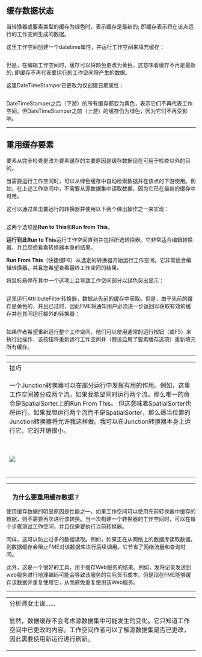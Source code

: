  <div id="readme" class="readme blob instapaper_body">
    <article class="markdown-body entry-content" itemprop="text"><h2><a id="user-content-cached-data-status" class="anchor" aria-hidden="true" href="https://github.com/safesoftware/FMETraining/blob/Desktop-Upgrade-To-2018/2018Upgrade2PartialRun/2.02.ReusingCachedData.md#cached-data-status"></a><font style="vertical-align: inherit;"><font style="vertical-align: inherit;">缓存数据状态</font></font></h2>
<p><font style="vertical-align: inherit;"><font style="vertical-align: inherit;">当转换器或要素类型的缓存为绿色时，表示缓存是最新的; </font><font style="vertical-align: inherit;">即缓存表示将在该点运行的工作空间生成的数据。</font></font></p>
<p><font style="vertical-align: inherit;"><font style="vertical-align: inherit;">这里工作空间创建一个datetime属性，并运行工作空间来填充缓存：</font></font></p>
<p><a target="_blank" rel="noopener noreferrer" href="https://github.com/safesoftware/FMETraining/blob/Desktop-Upgrade-To-2018/2018Upgrade2PartialRun/Images/Img2.003.ItsGreenToStart.png"><img src="./Images/Img2.003.ItsGreenToStart.png" alt="" style="max-width:100%;"></a></p>
<p><font style="vertical-align: inherit;"><font style="vertical-align: inherit;">但是，在编辑工作空间时，缓存可以将颜色更改为黄色。</font><font style="vertical-align: inherit;">这意味着缓存不再是最新的; </font><font style="vertical-align: inherit;">即缓存不再代表要运行的工作空间将产生的数据。</font></font></p>
<p><font style="vertical-align: inherit;"><font style="vertical-align: inherit;">这里DateTimeStamper已更改为仅创建日期属性：</font></font></p>
<p><a target="_blank" rel="noopener noreferrer" href="https://github.com/safesoftware/FMETraining/blob/Desktop-Upgrade-To-2018/2018Upgrade2PartialRun/Images/Img2.004.AndNowItsYellow.png"><img src="./Images/Img2.004.AndNowItsYellow.png" alt="" style="max-width:100%;"></a></p>
<p><font style="vertical-align: inherit;"><font style="vertical-align: inherit;">DateTimeStamper之后（下游）的所有缓存都变为黄色，表示它们不再代表工作空间。</font><font style="vertical-align: inherit;">但DateTimeStamper之前（上游）的缓存仍为绿色，因为它们不再受影响。</font></font></p>
<hr>
<h2><a id="user-content-reusing-cached-features" class="anchor" aria-hidden="true" href="https://github.com/safesoftware/FMETraining/blob/Desktop-Upgrade-To-2018/2018Upgrade2PartialRun/2.02.ReusingCachedData.md#reusing-cached-features"></a><font style="vertical-align: inherit;"><font style="vertical-align: inherit;">重用缓存要素</font></font></h2>
<p><font style="vertical-align: inherit;"><font style="vertical-align: inherit;">要素从完全检查更改为要素缓存的主要原因是缓存数据现在可用于检查以外的目的。</font></font></p>
<p><font style="vertical-align: inherit;"><font style="vertical-align: inherit;">当需要运行工作空间时，可以从绿色缓存中自动检索数据并在该点的下游使用。</font><font style="vertical-align: inherit;">例如，在上述工作空间中，不需要从源数据集中读取数据，因为它已在最新的缓存中可用。</font></font></p>
<p><font style="vertical-align: inherit;"><font style="vertical-align: inherit;">这可以通过单击要运行的转换器并使用以下两个弹出操作之一来实现：</font></font></p>
<p><a target="_blank" rel="noopener noreferrer" href="https://github.com/safesoftware/FMETraining/blob/Desktop-Upgrade-To-2018/2018Upgrade2PartialRun/Images/Img2.005.RunToFromThis.png"><img src="./Images/Img2.005.RunToFromThis.png" alt="" style="max-width:100%;"></a></p>
<p><font style="vertical-align: inherit;"><font style="vertical-align: inherit;">这两个选项是</font></font><strong><font style="vertical-align: inherit;"><font style="vertical-align: inherit;">Run to This</font></font></strong><font style="vertical-align: inherit;"><font style="vertical-align: inherit;">和</font></font><strong><font style="vertical-align: inherit;"><font style="vertical-align: inherit;">Run from This</font></font></strong><font style="vertical-align: inherit;"><font style="vertical-align: inherit;">。</font></font></p>
<p><strong><font style="vertical-align: inherit;"><font style="vertical-align: inherit;">运行到此Run to This</font></font></strong><font style="vertical-align: inherit;"><font style="vertical-align: inherit;">运行工作空间直到并包括所选转换器。</font><font style="vertical-align: inherit;">它非常适合编辑转换器，并且您想看看转换器本身的结果。</font></font></p>
<p><strong><font style="vertical-align: inherit;"><font style="vertical-align: inherit;">Run From This</font></font></strong><font style="vertical-align: inherit;"><font style="vertical-align: inherit;">（快捷键F6）从选定的转换器开始运行工作空间。</font><font style="vertical-align: inherit;">它非常适合编辑转换器，并且您希望查看最终工作空间的结果。</font></font></p>
<p><font style="vertical-align: inherit;"><font style="vertical-align: inherit;">将鼠标悬停在其中一个选项上会导致工作空间部分以绿色突出显示：</font></font></p>
<p><a target="_blank" rel="noopener noreferrer" href="https://github.com/safesoftware/FMETraining/blob/Desktop-Upgrade-To-2018/2018Upgrade2PartialRun/Images/Img2.006.RunFromThisHighlight.png"><img src="./Images/Img2.006.RunFromThisHighlight.png" alt="" style="max-width:100%;"></a></p>
<p><font style="vertical-align: inherit;"><font style="vertical-align: inherit;">这里运行AttributeFilter转换器，数据从先前的缓存中获取。</font><font style="vertical-align: inherit;">但是，由于先前的缓存是黄色的，并且已过时，因此FME将通知用户必须进一步返回以获取有效的缓存并在其间运行额外的转换器：</font></font></p>
<p><a target="_blank" rel="noopener noreferrer" href="https://github.com/safesoftware/FMETraining/blob/Desktop-Upgrade-To-2018/2018Upgrade2PartialRun/Images/Img2.007.RunRequiresEarlierCache.png"><img src="./Images/Img2.007.RunRequiresEarlierCache.png" alt="" style="max-width:100%;"></a></p>
<p><font style="vertical-align: inherit;"><font style="vertical-align: inherit;">如果作者希望重新运行整个工作空间，他们可以使用通常的运行按钮（或F5）来执行此操作，该按钮将重新运行工作空间并（假设启用了要素缓存选项）重新填充所有缓存。</font></font></p>
<hr>
 
<table>
<tbody><tr>
<td>
<i></i><font style="vertical-align: inherit;"><font style="vertical-align: inherit;">
技巧
</font></font></td>
</tr>
<tr>
<td><font style="vertical-align: inherit;"><font style="vertical-align: inherit;">

一个Junction转换器可以在部分运行中发挥有用的作用。</font><font style="vertical-align: inherit;">例如，这里工作空间被分成两个流。</font><font style="vertical-align: inherit;">如果我希望同时运行两个流，那么唯一的命令是SpatialSorter上的Run From This。 
</font><font style="vertical-align: inherit;">但这意味着SpatialSorter也将运行。</font><font style="vertical-align: inherit;">如果我想运行两个流而不是SpatialSorter，那么适当位置的Junction转换器将允许我这样做。</font><font style="vertical-align: inherit;">我可以在Junction转换器本身上运行它，它的开销很小。

</font></font><br><br><a target="_blank" rel="noopener noreferrer" href="https://github.com/safesoftware/FMETraining/blob/Desktop-Upgrade-To-2018/2018Upgrade2PartialRun/Images/Img2.009.JunctionForDualStreams.png"><img src="./Images/Img2.009.JunctionForDualStreams.png" style="max-width:100%;"></a>
<br><br><font style="vertical-align: inherit;"></font></td>
</tr>
</tbody></table>
<hr>
<h3><a id="user-content-why-reuse-cached-data" class="anchor" aria-hidden="true" href="https://github.com/safesoftware/FMETraining/blob/Desktop-Upgrade-To-2018/2018Upgrade2PartialRun/2.02.ReusingCachedData.md#why-reuse-cached-data"><svg class="octicon octicon-link" viewBox="0 0 16 16" version="1.1" width="16" height="16" aria-hidden="true"></a><font style="vertical-align: inherit;"><font style="vertical-align: inherit;">为什么要重用缓存数据？</font></font></h3>
<p><font style="vertical-align: inherit;"><font style="vertical-align: inherit;">使用缓存数据的明显原因是性能之一。</font><font style="vertical-align: inherit;">如果工作空间可以使用先前转换器中缓存的数据，则不需要再次进行该转换。</font><font style="vertical-align: inherit;">当一次构建一个转换器的工作空间时，可以在每个步骤测试工作空间，并且仅需要执行当前转换器。</font></font></p>
<p><font style="vertical-align: inherit;"><font style="vertical-align: inherit;">同样，这可以防止过多的数据读取。</font><font style="vertical-align: inherit;">例如，如果正在从网络上的数据库读取数据，则数据缓存会阻止FME对该数据库进行后续调用。</font><font style="vertical-align: inherit;">它节省了网络流量和查询时间。</font></font></p>
<p><font style="vertical-align: inherit;"><font style="vertical-align: inherit;">此外，这是一个很好的工具，用于缓存Web服务的结果。</font><font style="vertical-align: inherit;">例如，发将记录发送到web服务进行地理编码可能会导致该服务的实际货币成本。</font><font style="vertical-align: inherit;">但是现在FME能够缓存该数据并重复使用它，从而避免重复使用该Web服务。</font></font></p>
<hr>

<table>
<tbody><tr>
<td>
<i></i><font style="vertical-align: inherit;"><font style="vertical-align: inherit;">
分析师女士说......
</font></font></td>
</tr>
<tr>
<td><font style="vertical-align: inherit;"><font style="vertical-align: inherit;">

显然，数据缓存不会考虑源数据集中可能发生的变化。</font><font style="vertical-align: inherit;">它只知道工作空间中已更改的内容。</font><font style="vertical-align: inherit;">工作空间作者可以了解源数据集是否已更改，因此需要使用新运行进行刷新。

</font></font></td>
</tr>
</tbody></table>
</article>
  </div>
